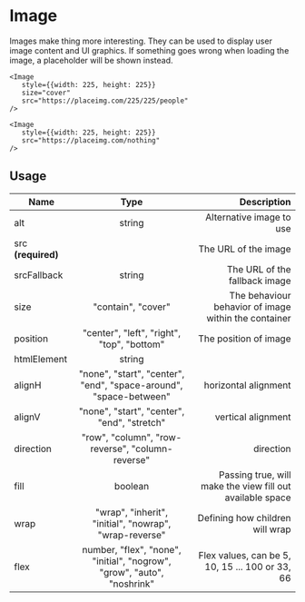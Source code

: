 <!-- 
This is an auto-generated markdown. 
You can change it in "src/Image/Image.tsx" and run build:docs to update this file.
-->
# Image
Images make thing more interesting. They can be used
to display user image content and UI graphics.
If something goes wrong when loading the image, a placeholder will
be shown instead.

```example
<Image
   style={{width: 225, height: 225}}
   size="cover"
   src="https://placeimg.com/225/225/people"
/>
```

```example
<Image
   style={{width: 225, height: 225}}
   src="https://placeimg.com/nothing"
/>
```
## Usage
| Name        | Type           | Description  |
| ----------- |:--------------:| ------------:|
|alt|string|Alternative image to use
|src **(required)**||The URL of the image
|srcFallback|string|The URL of the fallback image
|size|"contain", "cover"|The behaviour behavior of image within the container
|position|"center", "left", "right", "top", "bottom"|The position of image
|htmlElement|string|
|alignH|"none", "start", "center", "end", "space-around", "space-between"|horizontal alignment
|alignV|"none", "start", "center", "end", "stretch"|vertical alignment
|direction|"row", "column", "row-reverse", "column-reverse"|direction
|fill|boolean|Passing true, will make the view fill out available space
|wrap|"wrap", "inherit", "initial", "nowrap", "wrap-reverse"|Defining how children will wrap
|flex|number, "flex", "none", "initial", "nogrow", "grow", "auto", "noshrink"|Flex values, can be 5, 10, 15 ... 100 or 33, 66
